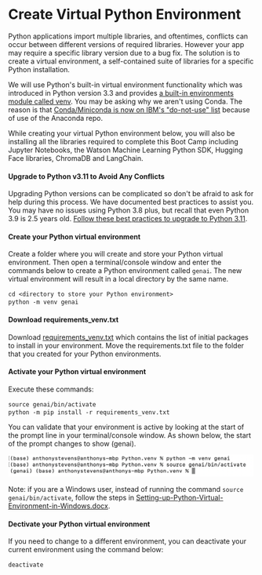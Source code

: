 # Create Virtual Python Environment
Python applications import multiple libraries, and oftentimes, conflicts can occur between different versions of required libraries.  However your app may require a specific library version due to a bug fix.  The solution is to create a virtual environment, a self-contained suite of libraries for a specific Python installation.

We will use Python's built-in virtual environment functionality which was introduced in Python version 3.3 and provides [a built-in environments module called venv](https://docs.python.org/3/tutorial/venv.html).  You may be asking why we aren't using Conda.  The reason is that [Conda/Miniconda is now on IBM's "do-not-use" list](https://w3.ibm.com/w3publisher/ossc-process/exception-and-do-not-use) because of use of the Anaconda repo.

While creating your virtual Python environment below, you will also be installing all the libraries required to complete this Boot Camp including Jupyter Notebooks, the Watson Machine Learning Python SDK, Hugging Face libraries, ChromaDB and LangChain.

#### Upgrade to Python v3.11 to Avoid Any Conflicts
Upgrading Python versions can be complicated so don't be afraid to ask for help during this process.  We have documented best practices to assist you.  You may have no issues using Python 3.8 plus, but recall that even Python 3.9 is 2.5 years old.  [Follow these best practices to upgrade to Python 3.11](upgrade-python.md).

#### Create your Python virtual environment
Create a folder where you will create and store your Python virtual environment.  Then open a terminal/console window and enter the commands below to create a Python environment called `genai`. The new virtual environment will result in a local directory by the same name.
```
cd <directory to store your Python environment>
python -m venv genai
```

#### Download requirements_venv.txt
Download [requirements_venv.txt](./requirements_venv.txt) which contains the list of initial packages to install in your environment.  Move the requirements.txt file to the folder that you created for your Python environments.

#### Activate your Python virtual environment
Execute these commands:
```
source genai/bin/activate
python -m pip install -r requirements_venv.txt
```

You can validate that your environment is active by looking at the start of the prompt line in your terminal/console window.  As shown below, the start of the prompt changes to show (genai).

<p align="left">
  <img src="images/environment-activated-python.png" width="500"/>
</p>

Note: if you are a Windows user, instead of running the command `source genai/bin/activate`, follow the steps in [Setting-up-Python-Virtual-Environment-in-Windows.docx](./Setting-up-Python-Virtual-Environment-in-Windows.docx). 

#### Dectivate your Python virtual environment
If you need to change to a different environment, you can deactivate your current environment using the command below:
```
deactivate
```
